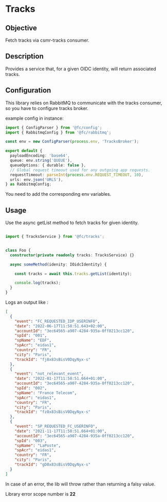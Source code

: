 # Tracks

## Objective

Fetch tracks via csmr-tracks consumer.

## Description

Provides a service that, for a given OIDC identity, will return associated tracks.

## Configuration

This library relies on RabbitMQ to communicate with the tracks consumer, so you have to configure tracks broker.

example config in instance: 

```typescript
import { ConfigParser } from '@fc/config';
import { RabbitmqConfig } from '@fc/rabbitmq';

const env = new ConfigParser(process.env, 'TracksBroker');

export default {
  payloadEncoding: 'base64',
  queue: env.string('QUEUE'),
  queueOptions: { durable: false },
  // Global request timeout used for any outgoing app requests.
  requestTimeout: parseInt(process.env.REQUEST_TIMEOUT, 10),
  urls: env.json('URLS'),
} as RabbitmqConfig;
```

You need to add the corresponding env variables.

## Usage

Use the async getList method to fetch tracks for given identity.


```typescript

import { TracksService } from '@fc/tracks';


class Foo {
  constructor(private readonly tracks: TracksService) {}

  async someMethod(idenity: IOidcIdentity) {

    const tracks = await this.tracks.getList(identity);

    console.log(tracks);
  }
}
```

Logs an output like :


```json
[
  {
    "event": "FC_REQUESTED_IDP_USERINFO",
    "date": "2022-06-17T11:58:51.643+02:00",
    "accountId": "3ec64565-a907-4284-935a-0ff0213cc120",
    "spId": "001",
    "spName": "EDF",
    "spAcr": "eidas1",
    "country": "FR",
    "city": "Paris",
    "trackId": "fj8x83sBisV0DqyNyx-s"
  },
  {
    "event": "not_relevant_event",
    "date": "2022-01-17T11:58:51.664+01:00",
    "accountId": "3ec64565-a907-4284-935a-0ff0213cc120",
    "spId": "002",
    "spName": "France Telecom",
    "spAcr": "eidas1",
    "country": "FR",
    "city": "Paris",
    "trackId": "fz8x83sBisV0DqyNyx-s"
  },
  {
    "event": "SP_REQUESTED_FC_USERINFO",
    "date": "2021-11-17T11:58:51.664+01:00",
    "accountId": "3ec64565-a907-4284-935a-0ff0213cc120",
    "spId": "003",
    "spName": "LaPoste",
    "spAcr": "eidas1",
    "country": "FR",
    "city": "Paris",
    "trackId": "gD8x83sBisV0DqyNyx-s"
  }
]
```

In case of an error, the lib will throw rather than returning a falsy value.


Library error scope number is **22**

